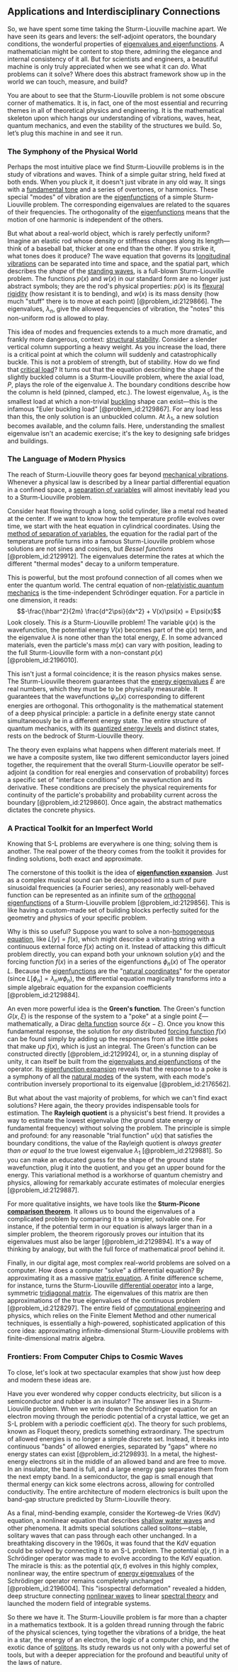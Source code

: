 ## Applications and Interdisciplinary Connections

So, we have spent some time taking the Sturm-Liouville machine apart. We have seen its gears and levers: the self-adjoint operators, the boundary conditions, the wonderful properties of [eigenvalues and eigenfunctions](@article_id:167203). A mathematician might be content to stop there, admiring the elegance and internal consistency of it all. But for scientists and engineers, a beautiful machine is only truly appreciated when we see what it can *do*. What problems can it solve? Where does this abstract framework show up in the world we can touch, measure, and build?

You are about to see that the Sturm-Liouville problem is not some obscure corner of mathematics. It is, in fact, one of the most essential and recurring themes in all of theoretical physics and engineering. It is the mathematical skeleton upon which hangs our understanding of vibrations, waves, heat, quantum mechanics, and even the stability of the structures we build. So, let’s plug this machine in and see it run.

### The Symphony of the Physical World

Perhaps the most intuitive place we find Sturm-Liouville problems is in the study of vibrations and waves. Think of a simple guitar string, held fixed at both ends. When you pluck it, it doesn't just vibrate in any old way. It sings with a [fundamental tone](@article_id:181668) and a series of overtones, or harmonics. These special "modes" of vibration are the [eigenfunctions](@article_id:154211) of a simple Sturm-Liouville problem. The corresponding eigenvalues are related to the squares of their frequencies. The orthogonality of the [eigenfunctions](@article_id:154211) means that the motion of one harmonic is independent of the others.

But what about a real-world object, which is rarely perfectly uniform? Imagine an elastic rod whose density or stiffness changes along its length—think of a baseball bat, thicker at one end than the other. If you strike it, what tones does it produce? The wave equation that governs its [longitudinal vibrations](@article_id:176146) can be separated into time and space, and the spatial part, which describes the *shape* of the [standing waves](@article_id:148154), is a full-blown Sturm-Liouville problem. The functions $p(x)$ and $w(x)$ in our standard form are no longer just abstract symbols; they are the rod's physical properties: $p(x)$ is its [flexural rigidity](@article_id:168160) (how resistant it is to bending), and $w(x)$ is its mass density (how much "stuff" there is to move at each point) [@problem_id:2129866]. The eigenvalues, $\lambda_n$, give the allowed frequencies of vibration, the "notes" this non-uniform rod is allowed to play.

This idea of modes and frequencies extends to a much more dramatic, and frankly more dangerous, context: [structural stability](@article_id:147441). Consider a slender vertical column supporting a heavy weight. As you increase the load, there is a critical point at which the column will suddenly and catastrophically buckle. This is not a problem of strength, but of stability. How do we find that [critical load](@article_id:192846)? It turns out that the equation describing the shape of the slightly buckled column is a Sturm-Liouville problem, where the axial load, $P$, plays the role of the eigenvalue $\lambda$. The boundary conditions describe how the column is held (pinned, clamped, etc.). The lowest eigenvalue, $\lambda_1$, is the smallest load at which a non-trivial [buckling](@article_id:162321) shape can exist—this is the infamous "Euler buckling load" [@problem_id:2129867]. For any load less than this, the only solution is an unbuckled column. At $\lambda_1$, a new solution becomes available, and the column fails. Here, understanding the smallest eigenvalue isn't an academic exercise; it's the key to designing safe bridges and buildings.

### The Language of Modern Physics

The reach of Sturm-Liouville theory goes far beyond [mechanical vibrations](@article_id:166926). Whenever a physical law is described by a linear partial differential equation in a confined space, a [separation of variables](@article_id:148222) will almost inevitably lead you to a Sturm-Liouville problem.

Consider heat flowing through a long, solid cylinder, like a metal rod heated at the center. If we want to know how the temperature profile evolves over time, we start with the heat equation in cylindrical coordinates. Using the [method of separation of variables](@article_id:196826), the equation for the radial part of the temperature profile turns into a famous Sturm-Liouville problem whose solutions are not sines and cosines, but *Bessel functions* [@problem_id:2129912]. The eigenvalues determine the rates at which the different "thermal modes" decay to a uniform temperature.

This is powerful, but the most profound connection of all comes when we enter the quantum world. The central equation of non-[relativistic quantum mechanics](@article_id:148149) is the time-independent Schrödinger equation. For a particle in one dimension, it reads:
$$-\frac{\hbar^2}{2m} \frac{d^2\psi}{dx^2} + V(x)\psi(x) = E\psi(x)$$
Look closely. This *is* a Sturm-Liouville problem! The variable $\psi(x)$ is the wavefunction, the potential energy $V(x)$ becomes part of the $q(x)$ term, and the eigenvalue $\lambda$ is none other than the total energy, $E$. In some advanced materials, even the particle's mass $m(x)$ can vary with position, leading to the full Sturm-Liouville form with a non-constant $p(x)$ [@problem_id:2196010].

This isn't just a formal coincidence; it is the reason physics makes sense. The Sturm-Liouville theorem guarantees that the [energy eigenvalues](@article_id:143887) $E$ are real numbers, which they must be to be physically measurable. It guarantees that the wavefunctions $\psi_n(x)$ corresponding to different energies are orthogonal. This orthogonality is the mathematical statement of a deep physical principle: a particle in a definite energy state cannot simultaneously be in a different energy state. The entire structure of quantum mechanics, with its [quantized energy levels](@article_id:140417) and distinct states, rests on the bedrock of Sturm-Liouville theory.

The theory even explains what happens when different materials meet. If we have a composite system, like two different semiconductor layers joined together, the requirement that the overall Sturm-Liouville operator be self-adjoint (a condition for real energies and conservation of probability) forces a specific set of "interface conditions" on the wavefunction and its derivative. These conditions are precisely the physical requirements for continuity of the particle's probability and probability current across the boundary [@problem_id:2129860]. Once again, the abstract mathematics dictates the concrete physics.

### A Practical Toolkit for an Imperfect World

Knowing that S-L problems are everywhere is one thing; solving them is another. The real power of the theory comes from the toolkit it provides for finding solutions, both exact and approximate.

The cornerstone of this toolkit is the idea of **[eigenfunction expansion](@article_id:150966)**. Just as a complex musical sound can be decomposed into a sum of pure sinusoidal frequencies (a Fourier series), any reasonably well-behaved function can be represented as an infinite sum of the [orthogonal eigenfunctions](@article_id:166986) of a Sturm-Liouville problem [@problem_id:2129856]. This is like having a custom-made set of building blocks perfectly suited for the geometry and physics of your specific problem.

Why is this so useful? Suppose you want to solve a non-[homogeneous equation](@article_id:170941), like $L[y] = f(x)$, which might describe a vibrating string with a continuous external force $f(x)$ acting on it. Instead of attacking this difficult problem directly, you can expand both your unknown solution $y(x)$ and the forcing function $f(x)$ in a series of the eigenfunctions $\phi_n(x)$ of The operator $L$. Because the [eigenfunctions](@article_id:154211) are the "[natural coordinates](@article_id:176111)" for the operator (since $L[\phi_n] = \lambda_n w \phi_n$), the differential equation magically transforms into a simple algebraic equation for the expansion coefficients [@problem_id:2129884].

An even more powerful idea is the **Green's function**. The Green's function $G(x, \xi)$ is the response of the system to a "poke" at a single point $\xi$—mathematically, a Dirac [delta function](@article_id:272935) source $\delta(x-\xi)$. Once you know this fundamental response, the solution for *any* distributed [forcing function](@article_id:268399) $f(x)$ can be found simply by adding up the responses from all the little pokes that make up $f(x)$, which is just an integral. The Green's function can be constructed directly [@problem_id:2129924], or, in a stunning display of unity, it can itself be built from the [eigenvalues and eigenfunctions](@article_id:167203) of the operator. Its [eigenfunction expansion](@article_id:150966) reveals that the response to a poke is a symphony of all the [natural modes](@article_id:276512) of the system, with each mode's contribution inversely proportional to its eigenvalue [@problem_id:2176562].

But what about the vast majority of problems, for which we can't find exact solutions? Here again, the theory provides indispensable tools for estimation.
The **Rayleigh quotient** is a physicist's best friend. It provides a way to estimate the lowest eigenvalue (the ground state energy or fundamental frequency) without solving the problem. The principle is simple and profound: for any reasonable "trial function" $u(x)$ that satisfies the boundary conditions, the value of the Rayleigh quotient is *always greater than or equal to* the true lowest eigenvalue $\lambda_1$ [@problem_id:2129881]. So you can make an educated guess for the shape of the ground state wavefunction, plug it into the quotient, and you get an upper bound for the energy. This variational method is a workhorse of quantum chemistry and physics, allowing for remarkably accurate estimates of molecular energies [@problem_id:2129887].

For more qualitative insights, we have tools like the **Sturm-Picone [comparison theorem](@article_id:637178)**. It allows us to bound the eigenvalues of a complicated problem by comparing it to a simpler, solvable one. For instance, if the potential term in our equation is always larger than in a simpler problem, the theorem rigorously proves our intuition that its eigenvalues must also be larger [@problem_id:2129894]. It's a way of thinking by analogy, but with the full force of mathematical proof behind it.

Finally, in our digital age, most complex real-world problems are solved on a computer. How does a computer "solve" a differential equation? By approximating it as a massive [matrix equation](@article_id:204257). A finite difference scheme, for instance, turns the Sturm-Liouville [differential operator](@article_id:202134) into a large, symmetric [tridiagonal matrix](@article_id:138335). The eigenvalues of this matrix are then approximations of the true eigenvalues of the continuous problem [@problem_id:2128297]. The entire field of [computational engineering](@article_id:177652) and physics, which relies on the Finite Element Method and other numerical techniques, is essentially a high-powered, sophisticated application of this core idea: approximating infinite-dimensional Sturm-Liouville problems with finite-dimensional matrix algebra.

### Frontiers: From Computer Chips to Cosmic Waves

To close, let's look at two spectacular examples that show just how deep and modern these ideas are.

Have you ever wondered why copper conducts electricity, but silicon is a semiconductor and rubber is an insulator? The answer lies in a Sturm-Liouville problem. When we write down the Schrödinger equation for an electron moving through the periodic potential of a crystal lattice, we get an S-L problem with a periodic coefficient $q(x)$. The theory for such problems, known as Floquet theory, predicts something extraordinary. The spectrum of allowed energies is no longer a simple discrete set. Instead, it breaks into continuous "bands" of allowed energies, separated by "gaps" where no energy states can exist [@problem_id:2129893]. In a metal, the highest-energy electrons sit in the middle of an allowed band and are free to move. In an insulator, the band is full, and a large energy gap separates them from the next empty band. In a semiconductor, the gap is small enough that thermal energy can kick some electrons across, allowing for controlled conductivity. The entire architecture of modern electronics is built upon the band-gap structure predicted by Sturm-Liouville theory.

As a final, mind-bending example, consider the Korteweg-de Vries (KdV) equation, a nonlinear equation that describes [shallow water waves](@article_id:266737) and other phenomena. It admits special solutions called solitons—stable, solitary waves that can pass through each other unchanged. In a breathtaking discovery in the 1960s, it was found that the KdV equation could be solved by connecting it to an S-L problem. The potential $q(x,t)$ in a Schrödinger operator was made to evolve according to the KdV equation. The miracle is this: as the potential $q(x,t)$ evolves in this highly complex, nonlinear way, the entire spectrum of [energy eigenvalues](@article_id:143887) of the Schrödinger operator remains completely unchanged [@problem_id:2196004]. This "isospectral deformation" revealed a hidden, deep structure connecting [nonlinear waves](@article_id:272597) to linear [spectral theory](@article_id:274857) and launched the modern field of integrable systems.

So there we have it. The Sturm-Liouville problem is far more than a chapter in a mathematics textbook. It is a golden thread running through the fabric of the physical sciences, tying together the vibrations of a bridge, the heat in a star, the energy of an electron, the logic of a computer chip, and the exotic dance of [solitons](@article_id:145162). Its study rewards us not only with a powerful set of tools, but with a deeper appreciation for the profound and beautiful unity of the laws of nature.